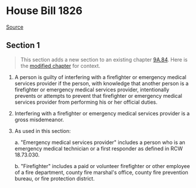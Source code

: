 # House Bill 1826

[Source](http://lawfilesext.leg.wa.gov/biennium/2021-22/Xml/Bills/House%20Bills/1826.xml)
## Section 1
> This section adds a new section to an existing chapter [9A.84](/rcw/09A_washington_criminal_code/9A.84_public_disturbance.md). Here is the [modified chapter](rcw/09A_washington_criminal_code/9A.84_public_disturbance.md) for context.

1. A person is guilty of interfering with a firefighter or emergency medical services provider if the person, with knowledge that another person is a firefighter or emergency medical services provider, intentionally prevents or attempts to prevent that firefighter or emergency medical services provider from performing his or her official duties.

2. Interfering with a firefighter or emergency medical services provider is a gross misdemeanor.

3. As used in this section:

    a. "Emergency medical services provider" includes a person who is an emergency medical technician or a first responder as defined in RCW 18.73.030.

    b. "Firefighter" includes a paid or volunteer firefighter or other employee of a fire department, county fire marshal's office, county fire prevention bureau, or fire protection district.

